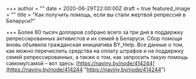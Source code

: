 +++
author = ""
date = 2020-06-29T22:00:00Z
draft = true
featured_image = ""
title = "Как получить помощь, если вы стали жертвой репрессий в Беларуси?"

+++
Более 80 тысяч долларов собрано всего за три дня в поддержку репрессированных активистов и их семей в Беларуси. Сбор помощи вновь объявила гражданская инициатива BY_Help. Все данные о том, как можно перечислить средства на оплату штрафов и на поддержку семей репрессированных, а также о том, как запросить такую помощь самому/самой – вот здесь: [https://naviny.by/node/414244](https://naviny.by/node/414244 "https://naviny.by/node/414244")
